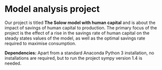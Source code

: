 # Model analysis project

Our project is titled **The Solow model with human capital** and is about the impact of savings of human capital to production. The primary focus of the project is the effect of a rise in the savings rate of human capital on the steady states values of the model, as well as the optimal savings rate required to maximise consumption.

**Dependencies:** Apart from a standard Anaconda Python 3 installation, no installations are required, but to run the project sympy version 1.4 is needed.